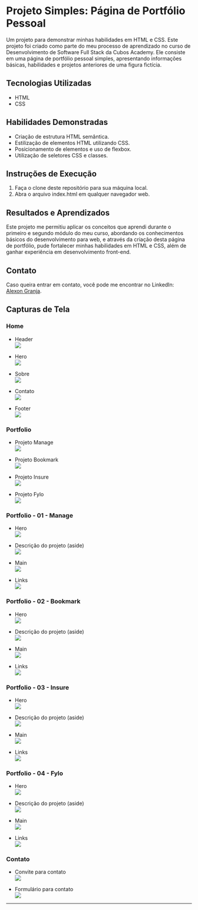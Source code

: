 # Projeto Simples: Página de Portfólio Pessoal

Um projeto para demonstrar minhas habilidades em HTML e CSS. Este projeto foi criado como parte do meu processo de aprendizado no curso de Desenvolvimento de Software Full Stack da Cubos Academy. Ele consiste em uma página de portfólio pessoal simples, apresentando informações básicas, habilidades e projetos anteriores de uma figura fictícia.

## Tecnologias Utilizadas

- HTML
- CSS
  
## Habilidades Demonstradas

- Criação de estrutura HTML semântica.
- Estilização de elementos HTML utilizando CSS.
- Posicionamento de elementos e uso de flexbox.
- Utilização de seletores CSS e classes.

## Instruções de Execução

1. Faça o clone deste repositório para sua máquina local.
2. Abra o arquivo index.html em qualquer navegador web.

## Resultados e Aprendizados

Este projeto me permitiu aplicar os conceitos que aprendi durante o primeiro e segundo módulo do meu curso, abordando os conhecimentos básicos do desenvolvimento para web, e através da criação desta página de portfólio, pude fortalecer minhas habilidades em HTML e CSS, além de ganhar experiência em desenvolvimento front-end.

## Contato

Caso queira entrar em contato, você pode me encontrar no LinkedIn: [Alexon Granja](https://www.linkedin.com/in/alexongranja/).

## Capturas de Tela

### Home

- Header <br> ![](https://i.imgur.com/Vwj9U0y.png)

- Hero <br> ![](https://i.imgur.com/tjYO6R6.png)

- Sobre <br> ![](https://i.imgur.com/KHPaEWW.png)

- Contato <br> ![](https://i.imgur.com/e88URFi.png)

- Footer <br> ![](https://i.imgur.com/P06m37L.png)

### Portfolio

- Projeto Manage <br> ![](https://i.imgur.com/jHweGIb.png)

- Projeto Bookmark <br> ![](https://i.imgur.com/uTpctrq.png)

- Projeto Insure <br> ![](https://i.imgur.com/BsAWB7m.png)

- Projeto Fylo <br> ![](https://i.imgur.com/W9s2afk.png)

### Portfolio - 01 - Manage

- Hero <br> ![](https://i.imgur.com/JYY2lNG.png)

- Descrição do projeto (aside) <br> ![](https://i.imgur.com/uEgRim6.png)

- Main <br> ![](https://i.imgur.com/O1JyZtK.png)

- Links <br> ![](https://i.imgur.com/zGJMDOE.png)

### Portfolio - 02 - Bookmark

- Hero <br> ![](https://i.imgur.com/ag3Madi.png)

- Descrição do projeto (aside) <br> ![](https://i.imgur.com/JDvgptu.png)

- Main <br> ![](https://i.imgur.com/T41K6z3.png)

- Links <br> ![](https://i.imgur.com/UpCLzFL.png)

### Portfolio - 03 - Insure

- Hero <br> ![](https://i.imgur.com/yJMQ0iJ.png)

- Descrição do projeto (aside) <br> ![](https://i.imgur.com/zofNYva.png)

- Main <br> ![](https://i.imgur.com/BMMJXlz.png)

- Links <br> ![](https://i.imgur.com/9fYN4lI.png)

### Portfolio - 04 - Fylo

- Hero <br> ![](https://i.imgur.com/7IcYjiF.png)

- Descrição do projeto (aside) <br> ![](https://i.imgur.com/fKuRKYX.png)

- Main <br> ![](https://i.imgur.com/MQC6y17.png)

- Links <br> ![](https://i.imgur.com/3WGHl8V.png)

### Contato

- Convite para contato <br> ![](https://i.imgur.com/4GLs5Iw.png)

- Formulário para contato <br> ![](https://i.imgur.com/VvO2m7w.png)

---

